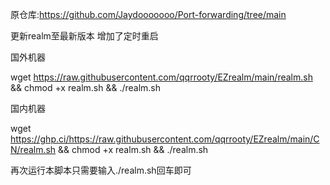 原仓库:https://github.com/Jaydooooooo/Port-forwarding/tree/main

更新realm至最新版本
增加了定时重启

国外机器

wget https://raw.githubusercontent.com/qqrrooty/EZrealm/main/realm.sh && chmod +x realm.sh && ./realm.sh

国内机器

wget https://ghp.ci/https://raw.githubusercontent.com/qqrrooty/EZrealm/main/CN/realm.sh && chmod +x realm.sh && ./realm.sh

再次运行本脚本只需要输入./realm.sh回车即可

